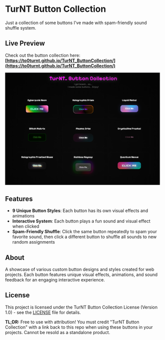# TurNT Button Collection

Just a collection of some buttons I've made with spam-friendly sound shuffle system.

## Live Preview

Check out the button collection here: **[https://to0turnt.github.io/TurNT_ButtonCollection/](https://to0turnt.github.io/TurNT_ButtonCollection/)**

[![Button Collection Preview](buttoncollectionpreview.png)](https://to0turnt.github.io/TurNT_ButtonCollection/)

## Features

- **9 Unique Button Styles**: Each button has its own visual effects and animations
- **Interactive System**: Each button plays a fun sound and visual effect when clicked
- **Spam-Friendly Shuffle**: Click the same button repeatedly to spam your favorite sound, then click a different button to shuffle all sounds to new random assignments

## About

A showcase of various custom button designs and styles created for web projects. Each button features unique visual effects, animations, and sound feedback for an engaging interactive experience.


## License

This project is licensed under the TurNT Button Collection License (Version 1.0) - see the [LICENSE](LICENSE) file for details.

**TL;DR:** Free to use with attribution! You must credit "TurNT Button Collection" with a link back to this repo when using these buttons in your projects. Cannot be resold as a standalone product.
